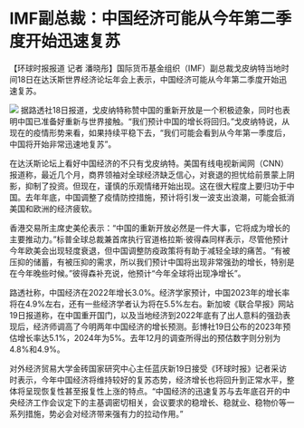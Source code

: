 # IMF副总裁：中国经济可能从今年第二季度开始迅速复苏

【环球时报报道 记者 潘晓彤】国际货币基金组织（IMF）副总裁戈皮纳特当地时间18日在达沃斯世界经济论坛年会上表示，中国经济可能从今年第二季度开始迅速复苏。

![](https://inews.gtimg.com/newsapp_bt/0/15619610227/1000)
据路透社18日报道，戈皮纳特称赞中国的重新开放是一个积极迹象，同时也表明中国已准备好重新与世界接触。“我们预计中国的增长将回归。”戈皮纳特说，从现在的疫情形势来看，如果持续平稳下去，“我们可能会看到从今年第一季度后，中国将开始非常迅速地复苏”。

在达沃斯论坛上看好中国经济的不只有戈皮纳特。美国有线电视新闻网（CNN）报道称，最近几个月，商界领袖对全球经济缺乏信心，对衰退的担忧给前景蒙上阴影，抑制了投资。但现在，谨慎的乐观情绪开始出现。这在很大程度上要归功于中国。去年年底，中国调整了疫情防控措施，预计将引发一波支出浪潮，可能会抵消美国和欧洲的经济疲软。

香港交易所主席史美伦表示：“中国的重新开放必然是一件大事，它将成为增长的主要推动力。”标普全球总裁兼首席执行官道格拉斯·彼得森同样表示，尽管他预计今年欧美会出现轻度衰退，但中国调整防疫政策将有助于减轻全球的痛苦。“有被压抑的储蓄，有被压抑的需求，所以我们预计中国将出现非常强劲的增长，特别是在今年晚些时候。”彼得森补充说，他预计“今年全球将出现净增长”。

路透社称，中国经济在2022年增长3.0%。经济学家预计，中国2023年的增长率将在4.9%左右，还有一些经济学者认为将在5.5%左右。新加坡《联合早报》网站19日报道称，在中国重开国门，以及当地经济到2022年底有了出人意料的强劲表现后，经济师调高了今明两年中国经济的增长预测。彭博社19日公布的2023年预估增长率达5.1%，2024年为5%。去年12月的调查所得出的预估数字则分别为4.8%和4.9%。

对外经济贸易大学金砖国家研究中心主任蓝庆新19日接受《环球时报》记者采访时表示，今年中国经济将维持较好的复苏态势，经济增长也将回升到正常水平，整体将呈现恢复性甚至报复性上涨的特点。“中国经济的迅速复苏与去年底召开的中央经济工作会议定下的主基调密切相关，会议要求的稳增长、稳就业、稳物价等一系列措施，势必会对经济带来强有力的拉动作用。”

